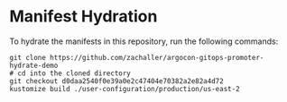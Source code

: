 # Manifest Hydration

To hydrate the manifests in this repository, run the following commands:

```shell
git clone https://github.com/zachaller/argocon-gitops-promoter-hydrate-demo
# cd into the cloned directory
git checkout d0daa2540f0e39a0e2c47404e70382a2e82a4d72
kustomize build ./user-configuration/production/us-east-2
```
